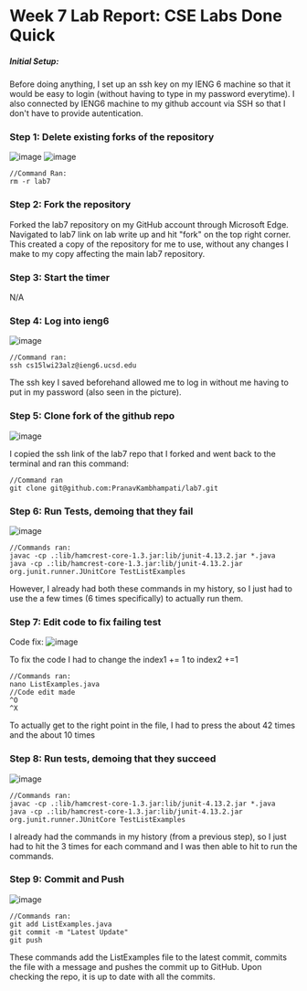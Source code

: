 # Week 7 Lab Report: CSE Labs Done Quick

##### Initial Setup:
Before doing anything, I set up an ssh key on my IENG 6 machine so that it would be easy to login (without having to type in my password everytime).
I also connected by IENG6 machine to my github account via SSH so that I don't have to provide autentication.

### Step 1: Delete existing forks of the repository

![image](https://user-images.githubusercontent.com/70964947/220807769-01b7721f-2a5b-40d3-901e-ddb06e44267e.png)
![image](https://user-images.githubusercontent.com/70964947/220807821-a4ff5c94-ba5f-487b-b4d3-70df8bd2b06c.png)

```
//Command Ran:
rm -r lab7
```

### Step 2: Fork the repository

Forked the lab7 repository on my GitHub account through Microsoft Edge.
Navigated to lab7 link on lab write up and hit "fork" on the top right corner.
This created a copy of the repository for me to use, without any changes I make to my copy affecting the main lab7 repository.

### Step 3: Start the timer

N/A

### Step 4: Log into ieng6

![image](https://user-images.githubusercontent.com/70964947/220808583-d0737da4-d7c3-4278-aa95-b4805a5df0de.png)

```
//Command ran:
ssh cs15lwi23alz@ieng6.ucsd.edu
```
The ssh key I saved beforehand allowed me to log in without me having to put in my password (also seen in the picture).

### Step 5: Clone fork of the github repo

![image](https://user-images.githubusercontent.com/70964947/220808853-7015e289-aa87-4e91-adbe-c867c9cbdd5a.png)

I copied the ssh link of the lab7 repo that I forked and went back to the terminal and ran this command:
```
//Command ran
git clone git@github.com:PranavKambhampati/lab7.git
```

### Step 6: Run Tests, demoing that they fail

![image](https://user-images.githubusercontent.com/70964947/220812342-47b22707-80bf-4d67-a05d-010d8f54cab3.png)

```
//Commands ran:
javac -cp .:lib/hamcrest-core-1.3.jar:lib/junit-4.13.2.jar *.java
java -cp .:lib/hamcrest-core-1.3.jar:lib/junit-4.13.2.jar org.junit.runner.JUnitCore TestListExamples
```
However, I already had both these commands in my history, so I just had to use the <up arrow> a few times (6 times specifically) to actually run them.

### Step 7: Edit code to fix failing test
Code fix:
![image](https://user-images.githubusercontent.com/70964947/220812421-da2254cf-6d9c-4872-8fb3-b2810b22a970.png)

To fix the code I had to change the index1 += 1 to index2 +=1
```
//Commands ran:
nano ListExamples.java
//Code edit made
^O
^X
```
To actually get to the right point in the file, I had to press the <down arrow key> about 42 times and the <right arrow key> about 10 times

### Step 8: Run tests, demoing that they succeed

![image](https://user-images.githubusercontent.com/70964947/220812956-0352eeaa-aebc-45f7-8311-ae490268fd9a.png)

```
//Commands ran:
javac -cp .:lib/hamcrest-core-1.3.jar:lib/junit-4.13.2.jar *.java
java -cp .:lib/hamcrest-core-1.3.jar:lib/junit-4.13.2.jar org.junit.runner.JUnitCore TestListExamples
```
I already had the commands in my history (from a previous step), so I just had to hit the <up arrow> 3 times for each command and I was then able to hit <enter> to run the commands.

### Step 9: Commit and Push

![image](https://user-images.githubusercontent.com/70964947/220813364-d065ed88-4dd9-4d91-8a98-54cdbed546bc.png)

```
//Commands ran:
git add ListExamples.java
git commit -m "Latest Update"
git push
```
These commands add the ListExamples file to the latest commit, commits the file with a message and pushes the commit up to GitHub.
Upon checking the repo, it is up to date with all the commits.
